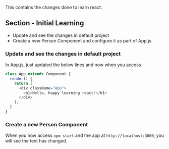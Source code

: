 This contains the changes done to learn react. 


## Section - Initial Learning

* Update and see the changes in default project
* Create a new Person Component and configure it as part of App.js


### Update and see the changes in default project

In App.js, just updated the below lines and now when you access 

```javascript
class App extends Component {
  render() {
    return (
      <div className="App">
        <h1>Hello, happy learning react!</h1>
      </div>
    );
  }
}
```

### Create a new Person Component

When you now access `npm start` and the app at `http://localhost:3000`, you will see the text has changed.
